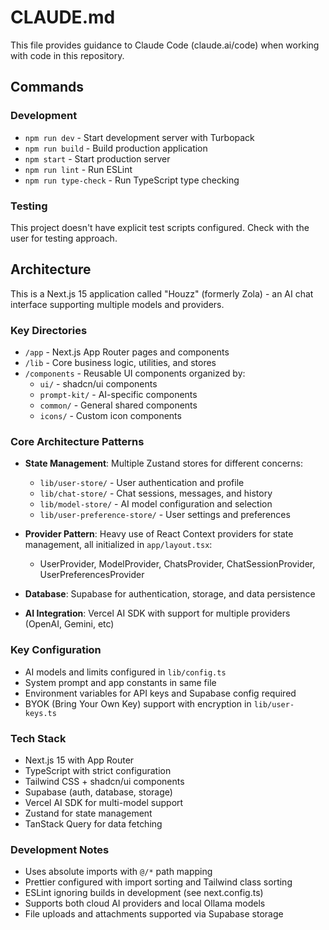 # CLAUDE.md

This file provides guidance to Claude Code (claude.ai/code) when working with code in this repository.

## Commands

### Development

- `npm run dev` - Start development server with Turbopack
- `npm run build` - Build production application
- `npm start` - Start production server
- `npm run lint` - Run ESLint
- `npm run type-check` - Run TypeScript type checking

### Testing

This project doesn't have explicit test scripts configured. Check with the user for testing approach.

## Architecture

This is a Next.js 15 application called "Houzz" (formerly Zola) - an AI chat interface supporting multiple models and providers.

### Key Directories

- `/app` - Next.js App Router pages and components
- `/lib` - Core business logic, utilities, and stores
- `/components` - Reusable UI components organized by:
  - `ui/` - shadcn/ui components
  - `prompt-kit/` - AI-specific components
  - `common/` - General shared components
  - `icons/` - Custom icon components

### Core Architecture Patterns

- **State Management**: Multiple Zustand stores for different concerns:

  - `lib/user-store/` - User authentication and profile
  - `lib/chat-store/` - Chat sessions, messages, and history
  - `lib/model-store/` - AI model configuration and selection
  - `lib/user-preference-store/` - User settings and preferences

- **Provider Pattern**: Heavy use of React Context providers for state management, all initialized in `app/layout.tsx`:

  - UserProvider, ModelProvider, ChatsProvider, ChatSessionProvider, UserPreferencesProvider

- **Database**: Supabase for authentication, storage, and data persistence
- **AI Integration**: Vercel AI SDK with support for multiple providers (OpenAI, Gemini, etc)

### Key Configuration

- AI models and limits configured in `lib/config.ts`
- System prompt and app constants in same file
- Environment variables for API keys and Supabase config required
- BYOK (Bring Your Own Key) support with encryption in `lib/user-keys.ts`

### Tech Stack

- Next.js 15 with App Router
- TypeScript with strict configuration
- Tailwind CSS + shadcn/ui components
- Supabase (auth, database, storage)
- Vercel AI SDK for multi-model support
- Zustand for state management
- TanStack Query for data fetching

### Development Notes

- Uses absolute imports with `@/*` path mapping
- Prettier configured with import sorting and Tailwind class sorting
- ESLint ignoring builds in development (see next.config.ts)
- Supports both cloud AI providers and local Ollama models
- File uploads and attachments supported via Supabase storage
